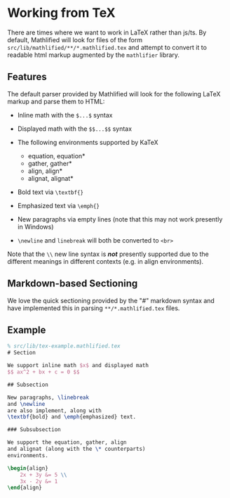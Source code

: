 # Working from TeX

There are times where we want to work in LaTeX rather than js/ts.
By default, Mathlified will look for files of the form `src/lib/mathlified/**/*.mathlified.tex`
and attempt to convert it to readable html markup augmented by the `mathlifier` library.

## Features

The default parser provided by Mathlified will look for the following
LaTeX markup and parse them to HTML:

- Inline math with the `$...$` syntax
- Displayed math with the `$$...$$` syntax
- The following environments supported by KaTeX

  - equation, equation\*
  - gather, gather\*
  - align, align\*
  - alignat, alignat\*

- Bold text via `\textbf{}`
- Emphasized text via `\emph{}`
- New paragraphs via empty lines (note that this may not work presently in Windows)
- `\newline` and `linebreak` will both be converted to `<br>`

Note that the `\\` new line syntax is **_not_** presently supported due to the different meanings
in different contexts (e.g. in align environments).

## Markdown-based Sectioning

We love the quick sectioning provided by the "#" markdown
syntax and have implemented this in parsing `**/*.mathlified.tex` files.

## Example

```tex
% src/lib/tex-example.mathlified.tex
# Section

We support inline math $x$ and displayed math
$$ ax^2 + bx + c = 0 $$

## Subsection

New paragraphs, \linebreak
and \newline
are also implement, along with
\textbf{bold} and \emph{emphasized} text.

### Subsubsection

We support the equation, gather, align
and alignat (along with the \* counterparts)
environments.

\begin{align}
	2x + 3y &= 5 \\
	3x - 2y &= 1
\end{align}
```
